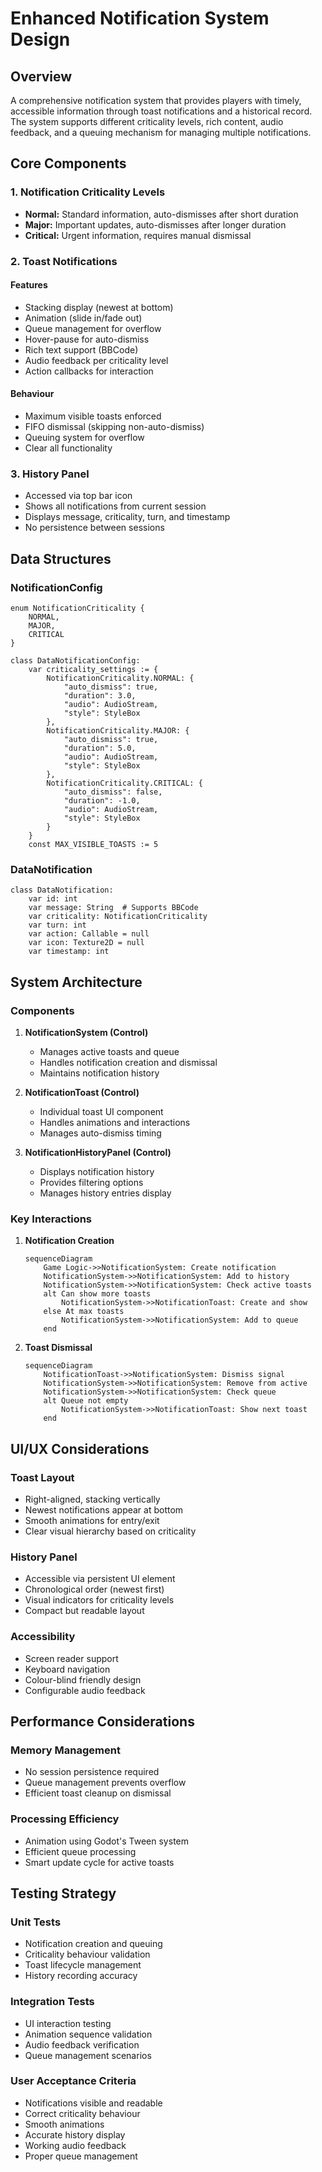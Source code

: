 # Enhanced Notification System Design

## Overview
A comprehensive notification system that provides players with timely, accessible information through toast notifications and a historical record. The system supports different criticality levels, rich content, audio feedback, and a queuing mechanism for managing multiple notifications.

## Core Components

### 1. Notification Criticality Levels
- **Normal:** Standard information, auto-dismisses after short duration
- **Major:** Important updates, auto-dismisses after longer duration
- **Critical:** Urgent information, requires manual dismissal

### 2. Toast Notifications
#### Features
- Stacking display (newest at bottom)
- Animation (slide in/fade out)
- Queue management for overflow
- Hover-pause for auto-dismiss
- Rich text support (BBCode)
- Audio feedback per criticality level
- Action callbacks for interaction

#### Behaviour
- Maximum visible toasts enforced
- FIFO dismissal (skipping non-auto-dismiss)
- Queuing system for overflow
- Clear all functionality

### 3. History Panel
- Accessed via top bar icon
- Shows all notifications from current session
- Displays message, criticality, turn, and timestamp
- No persistence between sessions

## Data Structures

### NotificationConfig
```gdscript
enum NotificationCriticality {
    NORMAL,
    MAJOR,
    CRITICAL
}

class DataNotificationConfig:
    var criticality_settings := {
        NotificationCriticality.NORMAL: {
            "auto_dismiss": true,
            "duration": 3.0,
            "audio": AudioStream,
            "style": StyleBox
        },
        NotificationCriticality.MAJOR: {
            "auto_dismiss": true,
            "duration": 5.0,
            "audio": AudioStream,
            "style": StyleBox
        },
        NotificationCriticality.CRITICAL: {
            "auto_dismiss": false,
            "duration": -1.0,
            "audio": AudioStream,
            "style": StyleBox
        }
    }
    const MAX_VISIBLE_TOASTS := 5
```

### DataNotification
```gdscript
class DataNotification:
    var id: int
    var message: String  # Supports BBCode
    var criticality: NotificationCriticality
    var turn: int
    var action: Callable = null
    var icon: Texture2D = null
    var timestamp: int
```

## System Architecture

### Components
1. **NotificationSystem (Control)**
   - Manages active toasts and queue
   - Handles notification creation and dismissal
   - Maintains notification history

2. **NotificationToast (Control)**
   - Individual toast UI component
   - Handles animations and interactions
   - Manages auto-dismiss timing

3. **NotificationHistoryPanel (Control)**
   - Displays notification history
   - Provides filtering options
   - Manages history entries display

### Key Interactions
1. **Notification Creation**
   ```mermaid
   sequenceDiagram
       Game Logic->>NotificationSystem: Create notification
       NotificationSystem->>NotificationSystem: Add to history
       NotificationSystem->>NotificationSystem: Check active toasts
       alt Can show more toasts
           NotificationSystem->>NotificationToast: Create and show
       else At max toasts
           NotificationSystem->>NotificationSystem: Add to queue
       end
   ```

2. **Toast Dismissal**
   ```mermaid
   sequenceDiagram
       NotificationToast->>NotificationSystem: Dismiss signal
       NotificationSystem->>NotificationSystem: Remove from active
       NotificationSystem->>NotificationSystem: Check queue
       alt Queue not empty
           NotificationSystem->>NotificationToast: Show next toast
       end
   ```

## UI/UX Considerations

### Toast Layout
- Right-aligned, stacking vertically
- Newest notifications appear at bottom
- Smooth animations for entry/exit
- Clear visual hierarchy based on criticality

### History Panel
- Accessible via persistent UI element
- Chronological order (newest first)
- Visual indicators for criticality levels
- Compact but readable layout

### Accessibility
- Screen reader support
- Keyboard navigation
- Colour-blind friendly design
- Configurable audio feedback

## Performance Considerations

### Memory Management
- No session persistence required
- Queue management prevents overflow
- Efficient toast cleanup on dismissal

### Processing Efficiency
- Animation using Godot's Tween system
- Efficient queue processing
- Smart update cycle for active toasts

## Testing Strategy

### Unit Tests
- Notification creation and queuing
- Criticality behaviour validation
- Toast lifecycle management
- History recording accuracy

### Integration Tests
- UI interaction testing
- Animation sequence validation
- Audio feedback verification
- Queue management scenarios

### User Acceptance Criteria
- Notifications visible and readable
- Correct criticality behaviour
- Smooth animations
- Accurate history display
- Working audio feedback
- Proper queue management 